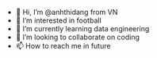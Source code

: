 - 👋 Hi, I’m @anhthidang from VN
- 👀 I’m interested in football
- 🌱 I’m currently learning data engineering
- 💞️ I’m looking to collaborate on coding
- 📫 How to reach me in future

<!---
anhthidang/anhthidang is a ✨ special ✨ repository because its `README.md` (this file) appears on your GitHub profile.
You can click the Preview link to take a look at your changes.
--->
